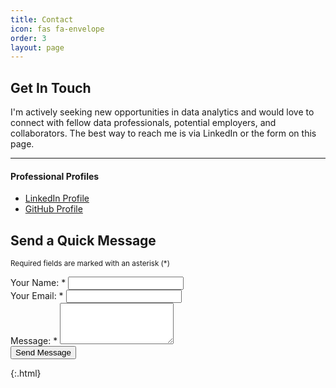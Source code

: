 ```yaml
---
title: Contact
icon: fas fa-envelope
order: 3
layout: page
---
```


<!-- This creates a responsive two-column layout -->
<div class="row">

  <!-- Left Column -->
  <div class="col-lg-5 mb-5 mb-lg-0">
    <h2>Get In Touch</h2>
    <p>
      I'm actively seeking new opportunities in data analytics and would love to connect with fellow data professionals, potential employers, and collaborators. The best way to reach me is via LinkedIn or the form on this page.
    </p>
    <hr class="my-4">
    <h4>Professional Profiles</h4>
    <ul class="list-unstyled">
      <li class="mb-2">
        <i class="fab fa-linkedin fa-fw me-2"></i><a href="https://www.linkedin.com/in/fariya-asghar" target="_blank" rel="noopener noreferrer">LinkedIn Profile</a>
      </li>
      <li class="mb-2">
        <i class="fab fa-github fa-fw me-2"></i><a href="https://github.com/fariyaasghar" target="_blank" rel="noopener noreferrer">GitHub Profile</a>
      </li>
    </ul>
  </div>

  <!-- Right Column -->
  <div class="col-lg-7">
    <h2>Send a Quick Message</h2>
    <form action="https://formspree.io/f/YOUR_UNIQUE_CODE" method="POST" class="contact-form">
      <p class="form-note"><small>Required fields are marked with an asterisk (*)</small></p>
      <div class="form-group">
        <label for="name">Your Name: <span class="text-danger">*</span></label>
        <input type="text" id="name" name="name" class="form-control" required>
      </div>
      <div class="form-group">
        <label for="email">Your Email: <span class="text-danger">*</span></label>
        <input type="email" id="email" name="_replyto" class="form-control" required>
      </div>
      <div class="form-group">
        <label for="message">Message: <span class="text-danger">*</span></label>
        <textarea id="message" name="message" rows="4" class="form-control" required></textarea>
      </div>
      <input type="text" name="_gotcha" style="display:none" />
      <button type="submit" class="btn btn-primary mt-3">Send Message</button>
    </form>
    {:.html}
  </div>
</div>